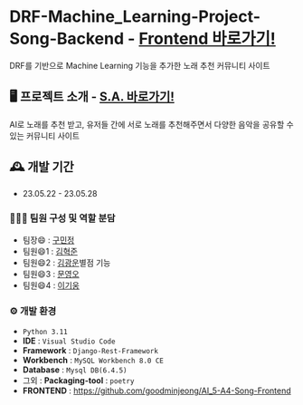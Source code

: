 # DRF-Machine_Learning-Project-Song-Backend - <a href="https://github.com/goodminjeong/AI_5-A4-Song-Frontend">Frontend 바로가기!</a>
DRF를 기반으로 Machine Learning 기능을 추가한 노래 추천 커뮤니티 사이트

## 🖥️ 프로젝트 소개 - <a href="https://www.notion.so/woongpang/S-A-35075ce26cb641379fca5fc4dbf8d151">S.A. 바로가기!</a>
AI로 노래를 추천 받고, 유저들 간에 서로 노래를 추천해주면서 다양한 음악을 공유할 수 있는 커뮤니티 사이트

## 🕰️ 개발 기간
* 23.05.22 - 23.05.28

### 🧑‍🤝‍🧑 팀원 구성 및 역할 분담
- 팀장😄  : <a href="https://guco.tistory.com/">구민정</a>
- 팀원😄1 : <a href="https://velog.io/@rlagurwns112">김혁준</a>
- 팀원😄2 : <a href="https://codemte.tistory.com/">김광운</a>별점 기능
- 팀원😄3 : <a href="https://05-archives.tistory.com/">문영오</a>
- 팀원😄4 : <a href="https://woongpang.tistory.com/">이기웅</a>

### ⚙️ 개발 환경
- `Python 3.11`
- **IDE** : `Visual Studio Code`
- **Framework** : `Django-Rest-Framework`
- **Workbench** : `MySQL Workbench 8.0 CE`
- **Database** : `Mysql DB(6.4.5)`
- 그외 : **Packaging-tool** : `poetry`
- **FRONTEND** : https://github.com/goodminjeong/AI_5-A4-Song-Frontend